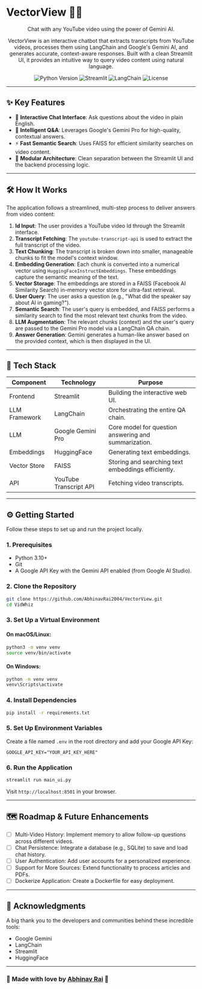 # VectorView 🎥🤖

<div align="center">

Chat with any YouTube video using the power of Gemini AI.

VectorView is an interactive chatbot that extracts transcripts from YouTube videos, processes them using LangChain and Google's Gemini AI, and generates accurate, context-aware responses. Built with a clean Streamlit UI, it provides an intuitive way to query video content using natural language.

</div>

<p align="center">
<img src="https://img.shields.io/badge/Python-3.10%2B-blue?style=for-the-badge&logo=python" alt="Python Version">
<img src="https://img.shields.io/badge/Streamlit-1.35.0-red?style=for-the-badge&logo=streamlit" alt="Streamlit">
<img src="https://img.shields.io/badge/LangChain-0.2.0-purple?style=for-the-badge" alt="LangChain">
<img src="https://img.shields.io/badge/License-MIT-green?style=for-the-badge" alt="License">
</p>

---
## ✨ Key Features

- 💬 **Interactive Chat Interface**: Ask questions about the video in plain English.
- 🧠 **Intelligent Q&A**: Leverages Google's Gemini Pro for high-quality, contextual answers.
- ⚡ **Fast Semantic Search**: Uses FAISS for efficient similarity searches on video content.
- 🧩 **Modular Architecture**: Clean separation between the Streamlit UI and the backend processing logic.

---


## 🛠️ How It Works

The application follows a streamlined, multi-step process to deliver answers from video content:

1. **Id Input**: The user provides a YouTube video Id through the Streamlit interface.
2. **Transcript Fetching**: The `youtube-transcript-api` is used to extract the full transcript of the video.
3. **Text Chunking**: The transcript is broken down into smaller, manageable chunks to fit the model's context window.
4. **Embedding Generation**: Each chunk is converted into a numerical vector using `HuggingFaceInstructEmbeddings`. These embeddings capture the semantic meaning of the text.
5. **Vector Storage**: The embeddings are stored in a FAISS (Facebook AI Similarity Search) in-memory vector store for ultra-fast retrieval.
6. **User Query**: The user asks a question (e.g., "What did the speaker say about AI in gaming?").
7. **Semantic Search**: The user's query is embedded, and FAISS performs a similarity search to find the most relevant text chunks from the video.
8. **LLM Augmentation**: The relevant chunks (context) and the user's query are passed to the Gemini Pro model via a LangChain QA chain.
9. **Answer Generation**: Gemini generates a human-like answer based on the provided context, which is then displayed in the UI.

---

## 🔧 Tech Stack

| Component     | Technology           | Purpose                                           |
|--------------|----------------------|---------------------------------------------------|
| Frontend     | Streamlit            | Building the interactive web UI.                 |
| LLM Framework| LangChain            | Orchestrating the entire QA chain.               |
| LLM          | Google Gemini Pro    | Core model for question answering and summarization. |
| Embeddings   | HuggingFace          | Generating text embeddings.                      |
| Vector Store | FAISS                | Storing and searching text embeddings efficiently.|
| API          | YouTube Transcript API | Fetching video transcripts.                     |

---

## ⚙️ Getting Started

Follow these steps to set up and run the project locally.

### 1. Prerequisites

- Python 3.10+
- Git
- A Google API Key with the Gemini API enabled (from Google AI Studio).

### 2. Clone the Repository

```bash
git clone https://github.com/AbhinavRai2004/VectorView.git
cd VidWhiz
```

### 3. Set Up a Virtual Environment

#### On macOS/Linux:

```bash
python3 -m venv venv
source venv/bin/activate
```

#### On Windows:

```bash
python -m venv venv
venv\Scripts\activate
```

### 4. Install Dependencies

```bash
pip install -r requirements.txt
```

### 5. Set Up Environment Variables

Create a file named `.env` in the root directory and add your Google API Key:

```env
GOOGLE_API_KEY="YOUR_API_KEY_HERE"
```

### 6. Run the Application

```bash
streamlit run main_ui.py
```

Visit `http://localhost:8501` in your browser.

---

## 🗺️ Roadmap & Future Enhancements

- [ ] Multi-Video History: Implement memory to allow follow-up questions across different videos.
- [ ] Chat Persistence: Integrate a database (e.g., SQLite) to save and load chat history.
- [ ] User Authentication: Add user accounts for a personalized experience.
- [ ] Support for More Sources: Extend functionality to process articles and PDFs.
- [ ] Dockerize Application: Create a Dockerfile for easy deployment.

---

## 🙌 Acknowledgments

A big thank you to the developers and communities behind these incredible tools:

- Google Gemini
- LangChain
- Streamlit
- HuggingFace

---

### 💙 Made with love by [Abhinav Rai](https://github.com/AbhinavRai2004) 💙
